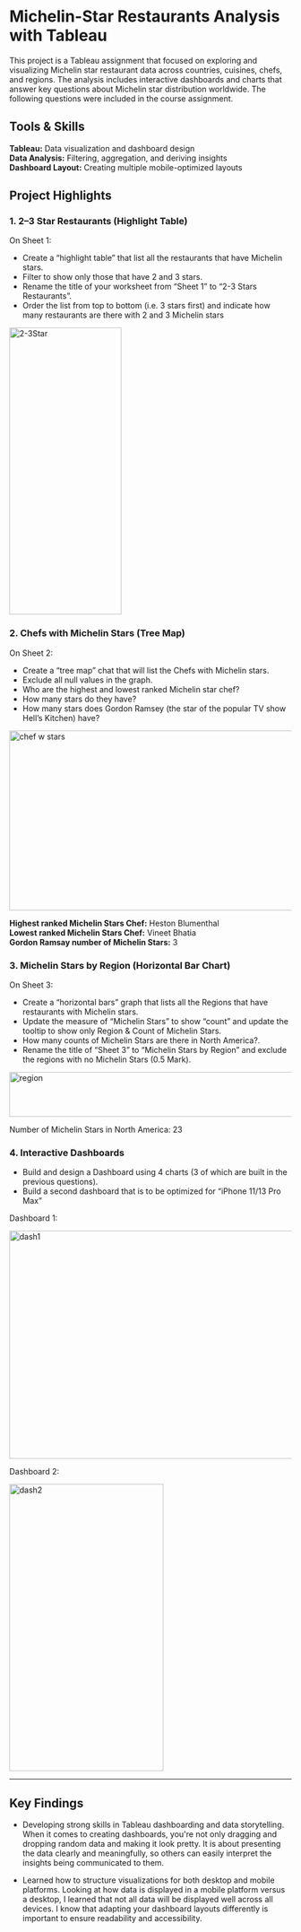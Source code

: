 # Michelin-Star Restaurants Analysis with Tableau

This project is a Tableau assignment that focused on exploring and visualizing Michelin star restaurant data across countries, cuisines, chefs, and regions.
The analysis includes interactive dashboards and charts that answer key questions about Michelin star distribution worldwide.
The following questions were included in the course assignment. 

## Tools & Skills
**Tableau:** Data visualization and dashboard design  
**Data Analysis:** Filtering, aggregation, and deriving insights  
**Dashboard Layout:** Creating multiple mobile-optimized layouts

## Project Highlights

### 1. 2–3 Star Restaurants (Highlight Table)
   On Sheet 1:
   - Create a “highlight table” that list all the restaurants that have Michelin stars.
   - Filter to show only those that have 2 and 3 stars.
   - Rename the title of your worksheet from “Sheet 1” to “2-3 Stars Restaurants”.
   - Order the list from top to bottom (i.e. 3 stars first) and indicate how many restaurants are there with 2 and 3 Michelin stars

   <img width="200" height="512" alt="2-3Star" src="https://github.com/user-attachments/assets/1f98ab55-2848-4574-9b15-b814b50aaa94" />
   

### 2. Chefs with Michelin Stars (Tree Map)
  On Sheet 2:
  - Create a “tree map” chat that will list the Chefs with Michelin stars.
  - Exclude all null values in the graph.
  - Who are the highest and lowest ranked Michelin star chef?
  - How many stars do they have?
  - How many stars does Gordon Ramsey (the star of the popular TV show Hell’s Kitchen) have?

   <img width="512" height="321" alt="chef w stars" src="https://github.com/user-attachments/assets/50c2af9c-8864-485e-860f-22b55d361d18" />

  </br>

   **Highest ranked Michelin Stars Chef:** Heston Blumenthal  
   **Lowest ranked Michelin Stars Chef:** Vineet Bhatia  
   **Gordon Ramsay number of Michelin Stars:** 3  

### 3. Michelin Stars by Region (Horizontal Bar Chart)
  On Sheet 3:
  - Create a “horizontal bars” graph that lists all the Regions that have restaurants with Michelin stars.
  - Update the measure of “Michelin Stars” to show “count” and update the tooltip to show only Region & Count of Michelin Stars.
  - How many counts of Michelin Stars are there in North America?.
  - Rename the title of “Sheet 3” to “Michelin Stars by Region” and exclude the regions with no Michelin Stars (0.5 Mark).

  <img width="512" height="80" alt="region" src="https://github.com/user-attachments/assets/664794de-2c8b-4553-ab7e-1caa14d5ee96" />

</br>

   Number of Michelin Stars in North America: 23

### 4. Interactive Dashboards
  - Build and design a Dashboard using 4 charts (3 of which are built in the previous questions).
  - Build a second dashboard that is to be optimized for “iPhone 11/13 Pro Max”
   
Dashboard 1:

<img width="512" height="407" alt="dash1" src="https://github.com/user-attachments/assets/e56bc352-f84b-4d47-8f58-0986a0790f90" />

Dashboard 2:

<img width="275" height="512" alt="dash2" src="https://github.com/user-attachments/assets/1a8a2cd5-1370-4033-9307-5516d7b44ad1" />

---

## Key Findings
- Developing strong skills in Tableau dashboarding and data storytelling. When it comes to creating dashboards, you're not only dragging and dropping random data and making it look pretty. It is about presenting the data clearly and meaningfully, so others can easily interpret the insights being communicated to them.
  
- Learned how to structure visualizations for both desktop and mobile platforms. Looking at how data is displayed in a mobile platform versus a desktop, I learned that not all data will be displayed well across all devices. I know that adapting your dashboard layouts differently is important to ensure readability and accessibility.

   
